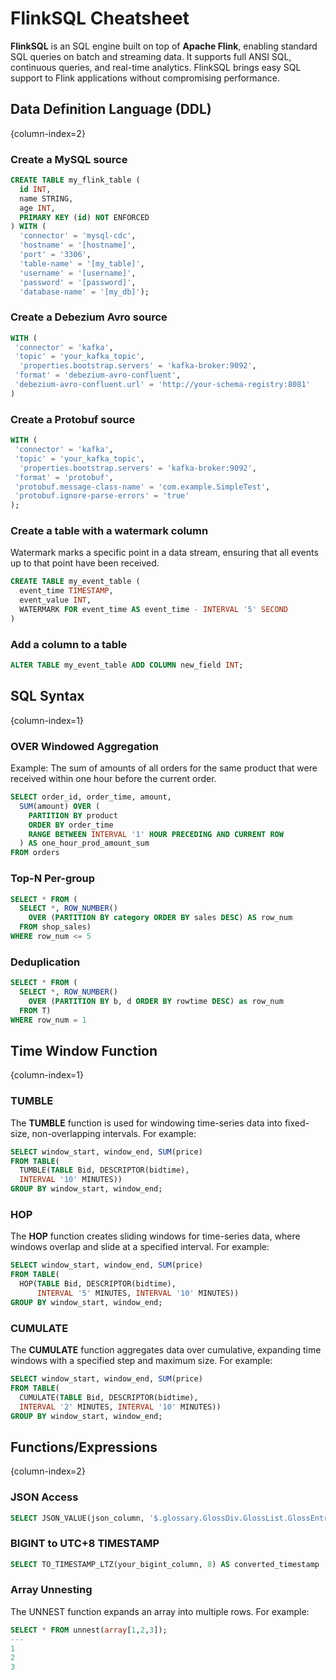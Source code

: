 # FlinkSQL Cheatsheet

**FlinkSQL** is an SQL engine built on top of **Apache Flink**, enabling standard SQL queries on batch and streaming data.
It supports full ANSI SQL, continuous queries, and real-time analytics. FlinkSQL brings easy SQL support to Flink applications without compromising performance.

## Data Definition Language (DDL)
{column-index=2}

### Create a MySQL source

```sql
CREATE TABLE my_flink_table (
  id INT,
  name STRING,
  age INT,
  PRIMARY KEY (id) NOT ENFORCED
) WITH (
  'connector' = 'mysql-cdc',
  'hostname' = '[hostname]',
  'port' = '3306',
  'table-name' = '[my_table]',
  'username' = '[username]',
  'password' = '[password]',
  'database-name' = '[my_db]');
```

### Create a Debezium Avro source

```sql
WITH (
 'connector' = 'kafka',
 'topic' = 'your_kafka_topic',
  'properties.bootstrap.servers' = 'kafka-broker:9092',
 'format' = 'debezium-avro-confluent',
 'debezium-avro-confluent.url' = 'http://your-schema-registry:8081'
)
```

### Create a Protobuf source

```sql
WITH (
 'connector' = 'kafka',
 'topic' = 'your_kafka_topic',
  'properties.bootstrap.servers' = 'kafka-broker:9092',
 'format' = 'protobuf',
 'protobuf.message-class-name' = 'com.example.SimpleTest',
 'protobuf.ignore-parse-errors' = 'true'
);
```

### Create a table with a watermark column

Watermark marks a specific point in a data stream, ensuring that all events up to that point have been received.

```sql
CREATE TABLE my_event_table (
  event_time TIMESTAMP,
  event_value INT,
  WATERMARK FOR event_time AS event_time - INTERVAL '5' SECOND
)
```

### Add a column to a table

```sql
ALTER TABLE my_event_table ADD COLUMN new_field INT;
```

## SQL Syntax
{column-index=1}

### OVER Windowed Aggregation

Example: The sum of amounts of all orders for the same product that were received within one hour before the current order.

```sql
SELECT order_id, order_time, amount,
  SUM(amount) OVER (
    PARTITION BY product
    ORDER BY order_time
    RANGE BETWEEN INTERVAL '1' HOUR PRECEDING AND CURRENT ROW
  ) AS one_hour_prod_amount_sum
FROM orders
```

### Top-N Per-group

```sql
SELECT * FROM (
  SELECT *, ROW_NUMBER() 
    OVER (PARTITION BY category ORDER BY sales DESC) AS row_num
  FROM shop_sales)
WHERE row_num <= 5
```

### Deduplication

```sql
SELECT * FROM (
  SELECT *, ROW_NUMBER() 
    OVER (PARTITION BY b, d ORDER BY rowtime DESC) as row_num
  FROM T)
WHERE row_num = 1
```

## Time Window Function
{column-index=1}

### TUMBLE

The **TUMBLE** function is used for windowing time-series data into fixed-size, non-overlapping intervals. For example:

```sql
SELECT window_start, window_end, SUM(price)
FROM TABLE(
  TUMBLE(TABLE Bid, DESCRIPTOR(bidtime), 
  INTERVAL '10' MINUTES))
GROUP BY window_start, window_end;
```

### HOP

The **HOP** function creates sliding windows for time-series data, where windows overlap and slide at a specified interval. For example:

```sql
SELECT window_start, window_end, SUM(price)
FROM TABLE(
  HOP(TABLE Bid, DESCRIPTOR(bidtime), 
      INTERVAL '5' MINUTES, INTERVAL '10' MINUTES))
GROUP BY window_start, window_end;
```

### CUMULATE

The **CUMULATE** function aggregates data over cumulative, expanding time windows with a specified step and maximum size. For example:

```sql
SELECT window_start, window_end, SUM(price)
FROM TABLE(
  CUMULATE(TABLE Bid, DESCRIPTOR(bidtime),
  INTERVAL '2' MINUTES, INTERVAL '10' MINUTES))
GROUP BY window_start, window_end;
```

## Functions/Expressions
{column-index=2}

### JSON Access

```sql
SELECT JSON_VALUE(json_column, '$.glossary.GlossDiv.GlossList.GlossEntry.ID') AS gloss_entry_id
```

### BIGINT to UTC+8 TIMESTAMP

```sql
SELECT TO_TIMESTAMP_LTZ(your_bigint_column, 8) AS converted_timestamp
```

### Array Unnesting

The UNNEST function expands an array into multiple rows. For example:

```sql
SELECT * FROM unnest(array[1,2,3]);
---
1
2
3
```
